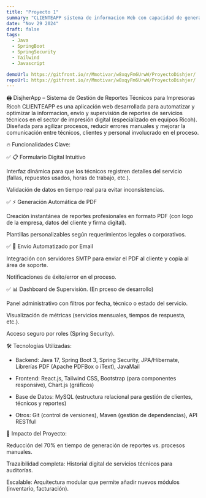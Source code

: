 ```yaml
---
title: "Proyecto 1"
summary: "CLIENTEAPP sistema de informacion Web con capacidad de generar reportes de Servicios Tecnicos a impresoras Ricoh "
date: "Nov 29 2024"
draft: false
tags:
  - Java
  - SpringBoot
  - SpringSecurity
  - Tailwind
  - Javascript

demoUrl: https://gitfront.io/r/Mmotivar/w8xqyFm6UrwW/ProyectoDishjer/
repoUrl: https://gitfront.io/r/Mmotivar/w8xqyFm6UrwW/ProyectoDishjer/
---
```


🖨️ DisjherApp – Sistema de Gestión de Reportes Técnicos para Impresoras Ricoh CLIENTEAPP es una aplicación web desarrollada para automatizar y optimizar la informacion, envío y supervisión de reportes de servicios técnicos en el sector de impresión digital (especializado en equipos Ricoh). Diseñada para agilizar procesos, reducir errores manuales y mejorar la comunicación entre técnicos, clientes y personal involucrado en el proceso.

🔥 Funcionalidades Clave:

✅ 📋 Formulario Digital Intuitivo

Interfaz dinámica para que los técnicos registren detalles del servicio (fallas, repuestos usados, horas de trabajo, etc.).

Validación de datos en tiempo real para evitar inconsistencias.

✅ ⚡ Generación Automática de PDF

Creación instantánea de reportes profesionales en formato PDF (con logo de la empresa, datos del cliente y firma digital).

Plantillas personalizables según requerimientos legales o corporativos.

✅ 📨 Envío Automatizado por Email

Integración con servidores SMTP para enviar el PDF al cliente y copia al área de soporte.

Notificaciones de éxito/error en el proceso.

✅ 📊 Dashboard de Supervisión. (En prceso de desarrollo)

Panel administrativo con filtros por fecha, técnico o estado del servicio.

Visualización de métricas (servicios mensuales, tiempos de respuesta, etc.).

Acceso seguro por roles (Spring Security).

🛠️ Tecnologías Utilizadas:

- Backend: Java 17, Spring Boot 3, Spring Security, JPA/Hibernate, Librerías PDF (Apache PDFBox o iText), JavaMail

- Frontend: React.js, Tailwind CSS, Bootstrap (para componentes responsive), Chart.js (gráficos)

- Base de Datos: MySQL (estructura relacional para gestión de clientes, técnicos y reportes)

- Otros: Git (control de versiones), Maven (gestión de dependencias), API RESTful

🌟 Impacto del Proyecto:

Reducción del 70% en tiempo de generación de reportes vs. procesos manuales.

Trazaibilidad completa: Historial digital de servicios técnicos para auditorías.

Escalable: Arquitectura modular que permite añadir nuevos módulos (inventario, facturación).
